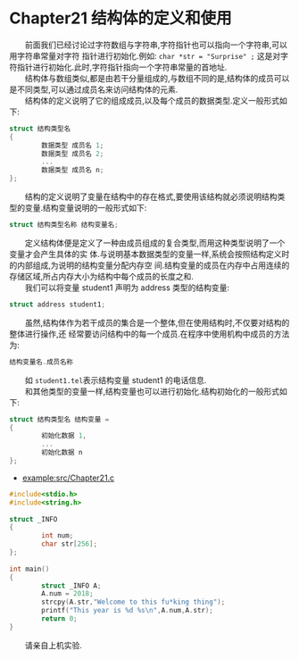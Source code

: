 # Chapter21 结构体的定义和使用

&emsp;&emsp;前面我们已经讨论过字符数组与字符串,字符指针也可以指向一个字符串,可以用字符串常量对字符 指针进行初始化.例如: `char *str = "Surprise" ;` 这是对字符指针进行初始化.此时,字符指针指向一个字符串常量的首地址. <br>
&emsp;&emsp;结构体与数组类似,都是由若干分量组成的,与数组不同的是,结构体的成员可以是不同类型,可以通过成员名来访问结构体的元素.<br> 
&emsp;&emsp;结构体的定义说明了它的组成成员,以及每个成员的数据类型.定义一般形式如下: 
```C
struct 结构类型名 
{ 
        数据类型 成员名 1; 
        数据类型 成员名 2; 
        ... 
        数据类型 成员名 n; 
}; 
```
&emsp;&emsp;结构的定义说明了变量在结构中的存在格式,要使用该结构就必须说明结构类型的变量.结构变量说明的一般形式如下:
```C 
struct 结构类型名称 结构变量名; 
```
&emsp;&emsp;定义结构体便是定义了一种由成员组成的复合类型,而用这种类型说明了一个变量才会产生具体的实 体.与说明基本数据类型的变量一样,系统会按照结构定义时的内部组成,为说明的结构变量分配内存空 间.结构变量的成员在内存中占用连续的存储区域,所占内存大小为结构中每个成员的长度之和. <br>
&emsp;&emsp;我们可以将变量 student1 声明为 address 类型的结构变量: 
```C
struct address student1; 
```
&emsp;&emsp;虽然,结构体作为若干成员的集合是一个整体,但在使用结构时,不仅要对结构的整体进行操作,还 
经常要访问结构中的每一个成员.在程序中使用机构中成员的方法为: 
```C
结构变量名.成员名称 
```
&emsp;&emsp;如 `student1.tel`表示结构变量 student1 的电话信息. <br>
&emsp;&emsp;和其他类型的变量一样,结构变量也可以进行初始化.结构初始化的一般形式如下: 
```C
struct 结构类型名 结构变量 = 
{ 
        初始化数据 1,
        ...
        初始化数据 n
};
```
* [example:src/Chapter21.c](../src/Chapter21.c)
```C
#include<stdio.h>
#include<string.h>
  
struct _INFO
{
        int num; 
        char str[256];
};
  
int main()
{
        struct _INFO A; 
        A.num = 2018;
        strcpy(A.str,"Welcome to this fu*king thing");
        printf("This year is %d %s\n",A.num,A.str);
        return 0;
}
```
&emsp;&emsp;请亲自上机实验.